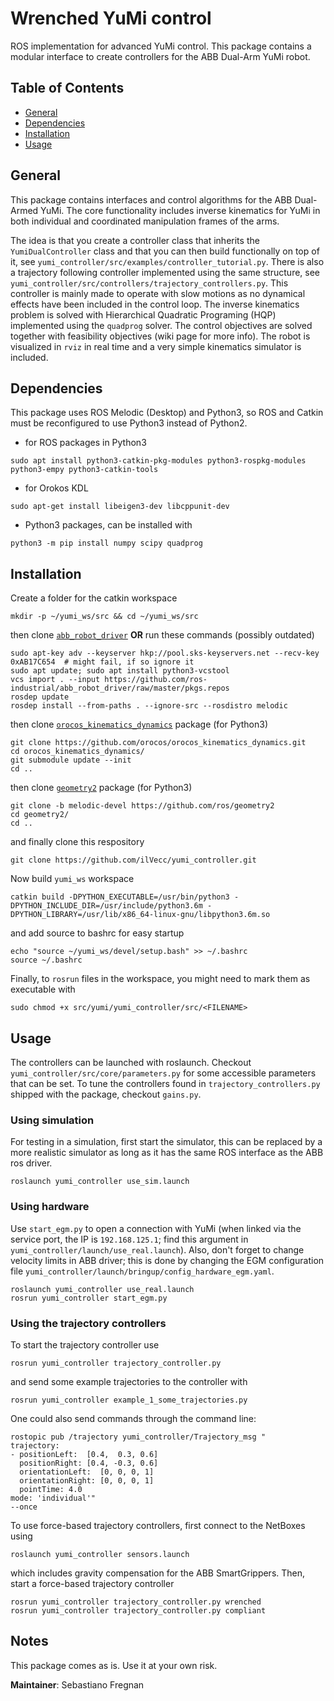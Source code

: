 # Wrenched YuMi control
ROS implementation for advanced YuMi control. 
This package contains a modular interface to create controllers for the ABB Dual-Arm YuMi robot.


## Table of Contents
* [General](#general)
* [Dependencies](#dependencies)
* [Installation](#installation)
* [Usage](#usage)


## General
<!-- For more in-depth information and comprehensive installation guide, look in the [wiki page](https://github.com/CRIS-Chalmers/yumi/wiki).  -->
This package contains interfaces and control algorithms for the ABB Dual-Armed YuMi. 
The core functionality includes inverse kinematics for YuMi in both individual and coordinated manipulation frames of the arms. 

The idea is that you create a controller class that inherits the `YumiDualController` class and that you can then build functionally on top of it, see `yumi_controller/src/examples/controller_tutorial.py`. There is also a trajectory following controller implemented using the same structure, see `yumi_controller/src/controllers/trajectory_controllers.py`. This controller is mainly made to operate with slow motions as no dynamical effects have been included in the control loop. The inverse kinematics problem is solved with Hierarchical Quadratic Programing (HQP) implemented using the `quadprog` solver. The control objectives are solved together with feasibility objectives (wiki page for more info). The robot is visualized in `rviz` in real time and a very simple kinematics simulator is included. 


## Dependencies
This package uses ROS Melodic (Desktop) and Python3, so ROS and Catkin must be reconfigured to use Python3 instead of Python2.

* for ROS packages in Python3
```
sudo apt install python3-catkin-pkg-modules python3-rospkg-modules python3-empy python3-catkin-tools
```

* for Orokos KDL
```
sudo apt-get install libeigen3-dev libcppunit-dev
```

* Python3 packages, can be installed with
``` 
python3 -m pip install numpy scipy quadprog
```



## Installation
Create a folder for the catkin workspace
```
mkdir -p ~/yumi_ws/src && cd ~/yumi_ws/src
```
then clone [`abb_robot_driver`](https://github.com/ros-industrial/abb_robot_driver) __OR__ run these commands (possibly outdated)
```
sudo apt-key adv --keyserver hkp://pool.sks-keyservers.net --recv-key 0xAB17C654  # might fail, if so ignore it
sudo apt update; sudo apt install python3-vcstool
vcs import . --input https://github.com/ros-industrial/abb_robot_driver/raw/master/pkgs.repos 
rosdep update
rosdep install --from-paths . --ignore-src --rosdistro melodic
```
then clone [`orocos_kinematics_dynamics`](https://github.com/orocos/orocos_kinematics_dynamics) package (for Python3)
```
git clone https://github.com/orocos/orocos_kinematics_dynamics.git
cd orocos_kinematics_dynamics/
git submodule update --init
cd ..
```
then clone [`geometry2`](https://github.com/ros/geometry2) package (for Python3)
```
git clone -b melodic-devel https://github.com/ros/geometry2
cd geometry2/
cd ..
```
and finally clone this respository
```
git clone https://github.com/ilVecc/yumi_controller.git
```

Now build `yumi_ws` workspace
``` 
catkin build -DPYTHON_EXECUTABLE=/usr/bin/python3 -DPYTHON_INCLUDE_DIR=/usr/include/python3.6m -DPYTHON_LIBRARY=/usr/lib/x86_64-linux-gnu/libpython3.6m.so
``` 
and add source to bashrc for easy startup
``` 
echo "source ~/yumi_ws/devel/setup.bash" >> ~/.bashrc
source ~/.bashrc
``` 

Finally, to `rosrun` files in the workspace, you might need to mark them as executable with
```
sudo chmod +x src/yumi/yumi_controller/src/<FILENAME>
```


## Usage
The controllers can be launched with roslaunch. Checkout `yumi_controller/src/core/parameters.py` for some accessible parameters that can be set. To tune the controllers found in `trajectory_controllers.py` shipped with the package, checkout `gains.py`.

### Using simulation
For testing in a simulation, first start the simulator, this can be replaced by a more realistic simulator as long as it has the same ROS interface as the ABB ros driver. 
```
roslaunch yumi_controller use_sim.launch
```

### Using hardware
Use `start_egm.py` to open a connection with YuMi (when linked via the service port, the IP is `192.168.125.1`; find this argument in `yumi_controller/launch/use_real.launch`). Also, don't forget to change velocity limits in ABB driver; this is done by changing the EGM configuration file `yumi_controller/launch/bringup/config_hardware_egm.yaml`.
```
roslaunch yumi_controller use_real.launch
rosrun yumi_controller start_egm.py
```

### Using the trajectory controllers
To start the trajectory controller use
```
rosrun yumi_controller trajectory_controller.py
```
and send some example trajectories to the controller with
```
rosrun yumi_controller example_1_some_trajectories.py
```
One could also send commands through the command line:
``` 
rostopic pub /trajectory yumi_controller/Trajectory_msg "
trajectory:
- positionLeft:  [0.4,  0.3, 0.6]
  positionRight: [0.4, -0.3, 0.6]
  orientationLeft:  [0, 0, 0, 1]
  orientationRight: [0, 0, 0, 1]
  pointTime: 4.0
mode: 'individual'"
--once
``` 

To use force-based trajectory controllers, first connect to the NetBoxes using
```
roslaunch yumi_controller sensors.launch
```
which includes gravity compensation for the ABB SmartGrippers.
Then, start a force-based trajectory controller
```
rosrun yumi_controller trajectory_controller.py wrenched
rosrun yumi_controller trajectory_controller.py compliant
```


<!-- ### Running the customControllerTutorial.py:
Only run this file in simulation as it only serves as a demonstration purposes i.e. build your own custom controller for your use case. Start by launching the simulation as above. The launch the base.launch, this launches the visualization and some background nodes. 
``` 
roslaunch controller base.launch 
``` 
then to start the controller run
``` 
rosrun controller customControllerTutorial.py
```  -->


## Notes

This package comes as is. Use it at your own risk.

**Maintainer**: Sebastiano Fregnan
